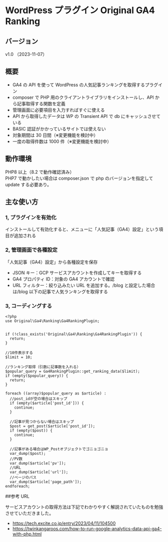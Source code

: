 # WordPress プラグイン Original GA4 Ranking

## バージョン

v1.0 （2023-11-07）

## 概要

- GA4 の API を使って WordPress の人気記事ランキングを取得するプラグイン
- composer で PHP 用のクライアントライブラリをインストールし、API から記事取得する関数を定義
- 管理画面に必要項目を入力すればすぐに使える
- API から取得したデータは WP の Transient API で db にキャッシュさせている
- BASIC 認証がかかっているサイトでは使えない
- 対象期間は 30 日間（※変更機能を検討中）
- 一度の取得件数は 1000 件（※変更機能を検討中）

## 動作環境

PHP8 以上（8.2 で動作確認済み）<br>
PHP7 で動かしたい場合は composer.json で php のバージョンを指定して update する必要あり。

## 主な使い方

### 1, プラグインを有効化

インストールして有効化すると、メニューに「人気記事（GA4）設定」という項目が追加される

### 2, 管理画面で各種設定

「人気記事（GA4）設定」から各種設定を保存

- JSON キー：GCP サービスアカウントを作成してキーを取得する
- GA4 プロパティ ID：対象の GA4 アカウントで確認
- URL フィルター：絞り込みたい URL を追加する。/blog と設定した場合は/blog 以下の記事で人気ランキングを取得する

### 3, コーディングする

```
<?php
use Original\Ga4\Ranking\Ga4RankingPlugin;


if (!class_exists('Original\Ga4\Ranking\Ga4RankingPlugin')) {
  return;
}

//10件表示する
$limit = 10;

//ランキング取得（引数に記事数を入れる）
$popular_query = Ga4RankingPlugin::get_ranking_data($limit);
if (empty($popular_query)) {
  return;
}

foreach ((array)$popular_query as $article) :
  //post_idが空の場合はスキップ
  if (empty($article['post_id'])) {
    continue;
  }

  //記事が見つからない場合はスキップ
  $post = get_post($article['post_id']);
  if (empty($post)) {
    continue;
  }

  //記事がある場合はWP_Postオブジェクトでゴニョゴニョ
  var_dump($post);
  //PV数
  var_dump($article['pv']);
  //URL
  var_dump($article['url']);
  //ページのパス
  var_dump($article['page_path']);
endforeach;
```

##参考 URL

サービスアカウントの取得方法は下記でわかりやすく解説されていたものを勉強させていただきました。

- https://tech.excite.co.jp/entry/2023/04/11/104500
- https://twinkangaroos.com/how-to-run-google-analytics-data-api-ga4-with-php.html
